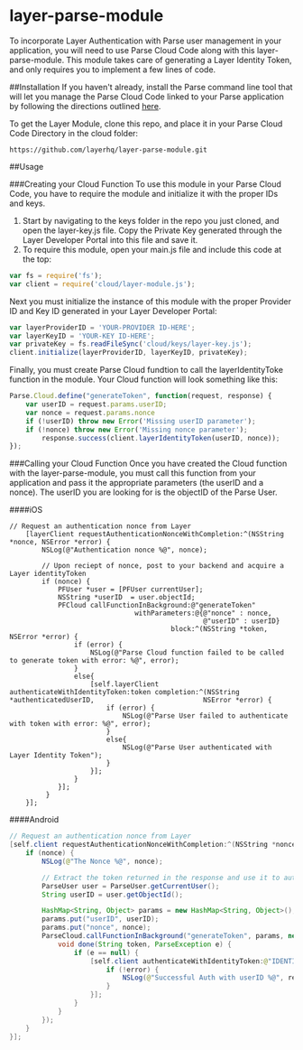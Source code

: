 layer-parse-module
==================
To incorporate Layer Authentication with Parse user management in your application, you will need to use Parse Cloud Code along with this layer-parse-module. This module takes care of generating a Layer Identity Token, and only requires you to implement a few lines of code.


##Installation
If you haven't already, install the Parse command line tool that will let you manage the Parse Cloud Code linked to your Parse application by following the directions outlined [here](https://parse.com/docs/cloud_code_guide).

To get the Layer Module, clone this repo, and place it in your Parse Cloud Code Directory in the cloud folder:

    https://github.com/layerhq/layer-parse-module.git
    
##Usage


###Creating your Cloud Function
To use this module in your Parse Cloud Code, you have to require the module and initialize it with the proper IDs and keys. 
  1. Start by navigating to the keys folder in the repo you just cloned, and open the layer-key.js file. Copy the Private       Key generated through the Layer Developer Portal into this file and save it. 
  2. To require this module, open your main.js file and include this code at the top:
  
```javascript
var fs = require('fs');
var client = require('cloud/layer-module.js');
```
        
Next you must initialize the instance of this module with the proper Provider ID and Key ID generated in your Layer        Developer Portal:
  
```javascript
var layerProviderID = 'YOUR-PROVIDER ID-HERE';
var layerKeyID = 'YOUR-KEY ID-HERE';
var privateKey = fs.readFileSync('cloud/keys/layer-key.js');
client.initialize(layerProviderID, layerKeyID, privateKey);
```
        
Finally, you must create Parse Cloud fundtion to call the layerIdentityToke function in the module. Your Cloud function will look something like this:
  
```javascript
Parse.Cloud.define("generateToken", function(request, response) {
	var userID = request.params.userID;
	var nonce = request.params.nonce
	if (!userID) throw new Error('Missing userID parameter');
	if (!nonce) throw new Error('Missing nonce parameter');
        response.success(client.layerIdentityToken(userID, nonce));
});
```

###Calling your Cloud Function
Once you have created the Cloud function with the layer-parse-module, you must call this function from your application and pass it the appropriate parameters (the userID and a nonce). The userID you are looking for is the objectID of the Parse User.

####iOS
```objc
// Request an authentication nonce from Layer
    [layerClient requestAuthenticationNonceWithCompletion:^(NSString *nonce, NSError *error) {
        NSLog(@"Authentication nonce %@", nonce);
       
        // Upon reciept of nonce, post to your backend and acquire a Layer identityToken  
        if (nonce) {
	        PFUser *user = [PFUser currentUser];
	        NSString *userID  = user.objectId;
	        PFCloud callFunctionInBackground:@"generateToken"
	                           withParameters:@{@"nonce" : nonce,
	                                            @"userID" : userID}
	                                    block:^(NSString *token, NSError *error) {
	            if (error) {
	                NSLog(@"Parse Cloud function failed to be called to generate token with error: %@", error);
	            }
	            else{
	                [self.layerClient authenticateWithIdentityToken:token completion:^(NSString *authenticatedUserID, 							NSError *error) {
	                    if (error) {
	                        NSLog(@"Parse User failed to authenticate with token with error: %@", error);
	                    }
	                    else{
	                        NSLog(@"Parse User authenticated with Layer Identity Token");
	                    }
	                }];
	            }
	        }];
		 }
    }];
```

####Android
```java
// Request an authentication nonce from Layer
[self.client requestAuthenticationNonceWithCompletion:^(NSString *nonce, NSError *error) {
    if (nonce) {
    	NSLog(@"The Nonce %@", nonce);

    	// Extract the token returned in the response and use it to authenticate the Layer client
    	ParseUser user = ParseUser.getCurrentUser();
    	String userID = user.getObjectId();

        HashMap<String, Object> params = new HashMap<String, Object>();
		params.put("userID", userID);
		params.put("nonce", nonce);
		ParseCloud.callFunctionInBackground("generateToken", params, new FunctionCallback<String>() {
   			void done(String token, ParseException e) {
	    		if (e == null) {
		 			[self.client authenticateWithIdentityToken:@"IDENTITY_TOKEN" completion:^(NSString *remoteUserID, 							NSError *error) {
	     				if (!error) {
	    			  		NSLog(@"Successful Auth with userID %@", remoteUserID);
	     				}
					}];
	       		}
   			}
		});
    }
}];
